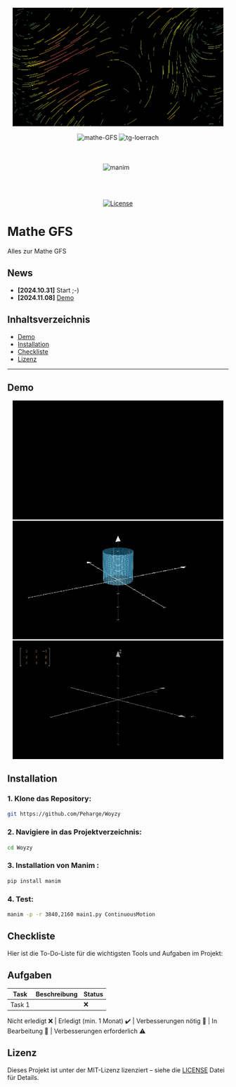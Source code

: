 <p align="center">
    <img src="./img-readme/mathe-gfs-gif3.gif" width="480"/>
</p>
<div align="center">
<img alt="mathe-GFS" src="https://img.shields.io/badge/Mathe-GFS-F7DF1E">
<img alt="tg-loerrach" src="https://img.shields.io/badge/TG Lörrach-red">
<br>
<br>

<img alt="" src="https://img.shields.io/badge/Python-3.11 / 3.12 / 3.13-blue?&logo=Python&logoColor=white%5BPython">
<br>
<br>

<img alt="manim" src="https://img.shields.io/badge/Manim-red">
<img alt="" src="https://img.shields.io/badge/PyCharm-black?logo=PyCharm&logoColor=white">
<img alt="" src="https://img.shields.io/badge/GitHub-black?logo=github">
<br>
<br>

<img alt="" src="https://img.shields.io/badge/os-linux%20%7C%20macOS%20%7C%20windows-blue">
<br>
<br>

[![License](https://img.shields.io/badge/license-MIT-blue.svg)](https://opensource.org/licenses/MIT)
<br>
</div>

# Mathe GFS

Alles zur Mathe GFS

## News

- **[2024.10.31]** Start ;-)
- **[2024.11.08]** [Demo](#demo)

## Inhaltsverzeichnis
- [Demo](#demo)
- [Installation](#installation)
- [Checkliste](#checkliste)
- [Lizenz](#lizenz)

---

## Demo

<p align="center">
    <img src="./img-readme/mathe-gfs-gif6.gif" width="480"/>
    <img src="./img-readme/mathe-gfs-gif5.gif" width="480"/>
    <img src="./img-readme/mathe-gfs-gif4.gif" width="480"/>
</p>

## Installation

### 1. Klone das Repository:
```bash
git https://github.com/Peharge/Woyzy
   ```
### 2. Navigiere in das Projektverzeichnis:
```bash
cd Woyzy
```
### 3. Installation von Manim :
```bash
pip install manim
```
### 4. Test:
```bash
manim -p -r 3840,2160 main1.py ContinuousMotion
```

## Checkliste

Hier ist die To-Do-Liste für die wichtigsten Tools und Aufgaben im Projekt:

## Aufgaben

| **Task** | **Beschreibung** | **Status** |
|----------|------------------|------------|
| Task 1   |                  | ❌          |


Nicht erledigt ❌ | Erledigt (min. 1 Monat) ✔️ | Verbesserungen nötig 🔧 | In Bearbeitung 🔄 | Verbesserungen erforderlich ⚠️

## Lizenz

Dieses Projekt ist unter der MIT-Lizenz lizenziert – siehe die [LICENSE](LICENSE) Datei für Details.
